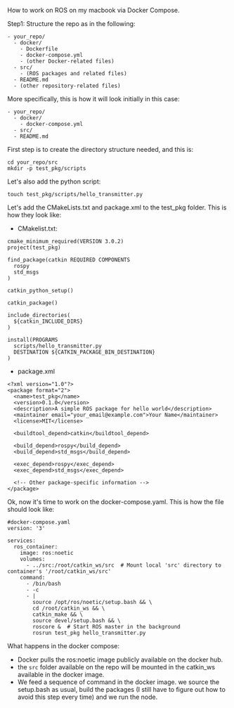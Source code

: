 How to work on ROS on my macbook via Docker Compose.

Step1:
Structure the repo as in the following:
``` 
- your_repo/
  - docker/
    - Dockerfile
    - docker-compose.yml
    - (other Docker-related files)
  - src/
    - (ROS packages and related files)
  - README.md
  - (other repository-related files)
```
More specifically, this is how it will look initially in this case:
```
- your_repo/
  - docker/
    - docker-compose.yml
  - src/
  - README.md
```
First step is to create the directory structure needed, and this is:

```
cd your_repo/src
mkdir -p test_pkg/scripts
```

Let's also add the python script:
```
touch test_pkg/scripts/hello_transmitter.py
```

Let's add the CMakeLists.txt and package.xml to the test_pkg folder. This is how they look like:

- CMakelist.txt:
```
cmake_minimum_required(VERSION 3.0.2)
project(test_pkg)

find_package(catkin REQUIRED COMPONENTS
  rospy
  std_msgs
)

catkin_python_setup()

catkin_package()

include_directories(
  ${catkin_INCLUDE_DIRS}
)

install(PROGRAMS
  scripts/hello_transmitter.py
  DESTINATION ${CATKIN_PACKAGE_BIN_DESTINATION}
)
```
- package.xml
```
<?xml version="1.0"?>
<package format="2">
  <name>test_pkg</name>
  <version>0.1.0</version>
  <description>A simple ROS package for hello world</description>
  <maintainer email="your_email@example.com">Your Name</maintainer>
  <license>MIT</license>

  <buildtool_depend>catkin</buildtool_depend>

  <build_depend>rospy</build_depend>
  <build_depend>std_msgs</build_depend>

  <exec_depend>rospy</exec_depend>
  <exec_depend>std_msgs</exec_depend>

  <!-- Other package-specific information -->
</package>

```

Ok, now it's time to work on the docker-compose.yaml.
This is how the file should look like:
```
#docker-compose.yaml
version: '3'

services:
  ros_container:
    image: ros:noetic
    volumes:
      - ../src:/root/catkin_ws/src  # Mount local 'src' directory to container's '/root/catkin_ws/src'
    command:
      - /bin/bash
      - -c
      - |
        source /opt/ros/noetic/setup.bash && \
        cd /root/catkin_ws && \
        catkin_make && \
        source devel/setup.bash && \
        roscore &  # Start ROS master in the background
        rosrun test_pkg hello_transmitter.py
```

What happens in the docker compose: 

- Docker pulls the ros:noetic image publicly available on the docker hub.
- the `src` folder available on the repo will be mounted in the catkin_ws available in the docker image.
- We feed a sequence of command in the docker image. we source the setup.bash as usual, build the packages (I still have to figure out how to avoid this step every time) and we run the node.